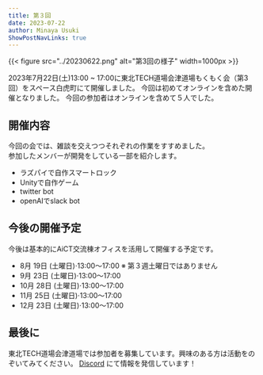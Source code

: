 ```yaml
---
title: 第３回
date: 2023-07-22
author: Minaya Usuki
ShowPostNavLinks: true
---
```


{{< figure src="../20230622.png" alt="第3回の様子" width=1000px >}}

2023年7月22日(土)13:00 ~ 17:00に東北TECH道場会津道場もくもく会（第3回）をスペース白虎町にて開催しました。
今回は初めてオンラインを含めた開催となりました。
今回の参加者はオンラインを含めて５人でした。

## 開催内容

今回の会では、雑談を交えつつそれぞれの作業をすすめました。  
参加したメンバーが開発をしている一部を紹介します。

- ラズパイで自作スマートロック
- Unityで自作ゲーム
- twitter bot
- openAIでslack bot

## 今後の開催予定

今後は基本的にAiCT交流棟オフィスを活用して開催する予定です。

- 8月 19日 (土曜日)⋅13:00～17:00  ※ 第３週土曜日ではありません
- 9月 23日 (土曜日)⋅13:00～17:00
- 10月 28日 (土曜日)⋅13:00～17:00
- 11月 25日 (土曜日)⋅13:00～17:00
- 12月 23日 (土曜日)⋅13:00～17:00

## 最後に

東北TECH道場会津道場では参加者を募集しています。興味のある方は活動をのぞいてみてください。
[Discord](https://discord.com/invite/ccZfsR7fZ4) にて情報を発信しています！
